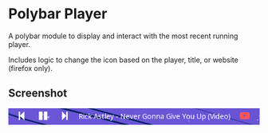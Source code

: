 # Polybar Player

A polybar module to display and interact with the most recent running player.

Includes logic to change the icon based on the player, title, or website
(firefox only).

## Screenshot

![screenshot](screenshot.png)

